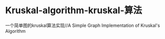 # Kruskal-algorithm-kruskal-算法
一个简单图的kruskal算法实现//A Simple Graph Implementation of Kruskal's Algorithm
